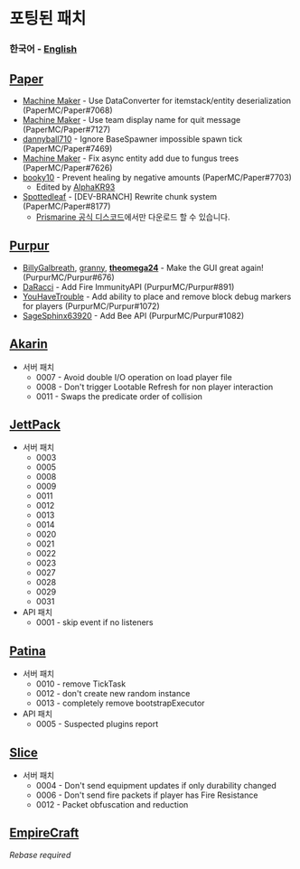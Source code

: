 # 포팅된 패치
### **한국어** - [English](ENG.md)

## [Paper](https://github.com/PaperMC/Paper)
- [Machine Maker](https://github.com/Machine-Maker) - Use DataConverter for itemstack/entity deserialization (PaperMC/Paper#7068)
- [Machine Maker](https://github.com/Machine-Maker) - Use team display name for quit message (PaperMC/Paper#7127)
- [dannyball710](https://github.com/dannyball710) - Ignore BaseSpawner impossible spawn tick (PaperMC/Paper#7469)
- [Machine Maker](https://github.com/Machine-Maker) - Fix async entity add due to fungus trees (PaperMC/Paper#7626)
- [booky10](https://github.com/booky10) - Prevent healing by negative amounts (PaperMC/Paper#7703)
   - Edited by [AlphaKR93](https://github.com/AlphaKR93)
- [Spottedleaf](https://github.com/Spottedleaf) - \[DEV-BRANCH\] Rewrite chunk system (PaperMC/Paper#8177)
   - [Prismarine 공식 디스코드](https://discord.gg/kkqMSEVVxN)에서만 다운로드 할 수 있습니다.

## [Purpur](https://github.com/PurpurMC/Purpur)
- [BillyGalbreath](https://github.com/BillyGalbreath), [granny](https://github.com/granny), **[theomega24](https://github.com/theomega24)** - Make the GUI great again! (PurpurMC/Purpur#676)
- [DaRacci](https://github.com/DaRacci) - Add Fire ImmunityAPI (PurpurMC/Purpur#891)
- [YouHaveTrouble](https://github.com/YouHaveTrouble) - Add ability to place and remove block debug markers for players (PurpurMC/Purpur#1072)
- [SageSphinx63920](https://github.com/SageSphinx63920) - Add Bee API (PurpurMC/Purpur#1082)

## [Akarin](https://github.com/Akarin-project/Akarin)
- 서버 패치
   - 0007 - Avoid double I/O operation on load player file
   - 0008 - Don't trigger Lootable Refresh for non player interaction
   - 0011 - Swaps the predicate order of collision

## [JettPack](https://gitlab.com/Titaniumtown/JettPack)
- 서버 패치
   - 0003
   - 0005
   - 0008
   - 0009
   - 0011
   - 0012
   - 0013
   - 0014
   - 0020
   - 0021
   - 0022
   - 0023
   - 0027
   - 0028
   - 0029
   - 0031
- API 패치
   - 0001 - skip event if no listeners

## [Patina](https://github.com/PatinaMC/Patina)
- 서버 패치
   - 0010 - remove TickTask
   - 0012 - don't create new random instance
   - 0013 - completely remove bootstrapExecutor
- API 패치
   - 0005 - Suspected plugins report

## [Slice](https://github.com/Cryptite/Slice)
- 서버 패치
   - 0004 - Don't send equipment updates if only durability changed
   - 0006 - Don't send fire packets if player has Fire Resistance
   - 0012 - Packet obfuscation and reduction

## [EmpireCraft](https://github.com/starlis/EmpireCraft)
_Rebase required_